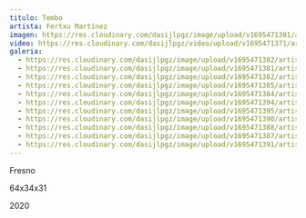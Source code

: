 ```yaml
---
titulo: Tembo
artista: Fertxu Martínez
imagen: https://res.cloudinary.com/dasijlpgz/image/upload/v1695471381/artistas/Fertxu%20Mart%C3%ADnez/Tembo/P1060937.jpg
video: https://res.cloudinary.com/dasijlpgz/video/upload/v1695471371/artistas/Fertxu%20Mart%C3%ADnez/Tembo/Sin_t%C3%ADtulo.mp4
galeria:
  - https://res.cloudinary.com/dasijlpgz/image/upload/v1695471382/artistas/Fertxu%20Mart%C3%ADnez/Tembo/P1060939.jpg
  - https://res.cloudinary.com/dasijlpgz/image/upload/v1695471381/artistas/Fertxu%20Mart%C3%ADnez/Tembo/P1060937.jpg
  - https://res.cloudinary.com/dasijlpgz/image/upload/v1695471382/artistas/Fertxu%20Mart%C3%ADnez/Tembo/P1060940.jpg
  - https://res.cloudinary.com/dasijlpgz/image/upload/v1695471385/artistas/Fertxu%20Mart%C3%ADnez/Tembo/P1060943.jpg
  - https://res.cloudinary.com/dasijlpgz/image/upload/v1695471384/artistas/Fertxu%20Mart%C3%ADnez/Tembo/P1060942.jpg
  - https://res.cloudinary.com/dasijlpgz/image/upload/v1695471394/artistas/Fertxu%20Mart%C3%ADnez/Tembo/P1060949.jpg
  - https://res.cloudinary.com/dasijlpgz/image/upload/v1695471395/artistas/Fertxu%20Mart%C3%ADnez/Tembo/P1060950.jpg
  - https://res.cloudinary.com/dasijlpgz/image/upload/v1695471390/artistas/Fertxu%20Mart%C3%ADnez/Tembo/P1060947.jpg
  - https://res.cloudinary.com/dasijlpgz/image/upload/v1695471388/artistas/Fertxu%20Mart%C3%ADnez/Tembo/P1060946.jpg
  - https://res.cloudinary.com/dasijlpgz/image/upload/v1695471387/artistas/Fertxu%20Mart%C3%ADnez/Tembo/P1060945.jpg
  - https://res.cloudinary.com/dasijlpgz/image/upload/v1695471391/artistas/Fertxu%20Mart%C3%ADnez/Tembo/P1060948.jpg
---
```

F﻿resno

6﻿4x34x31

2﻿020